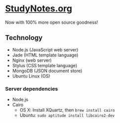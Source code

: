 # [StudyNotes.org](http://studynotes.org)

Now with 100% more open source goodness!

## Technology

- Node.js (JavaScript web server)
- Jade (HTML template language)
- Nginx (web server)
- Stylus (CSS template language)
- MongoDB (JSON document store)
- Ubuntu Linux (OS)

### Server dependencies

- Node.js
- Cairo
  - OS X: Install XQuartz, then `brew install cairo`
  - Ubuntu: `sudo aptitude install libcairo2-dev`